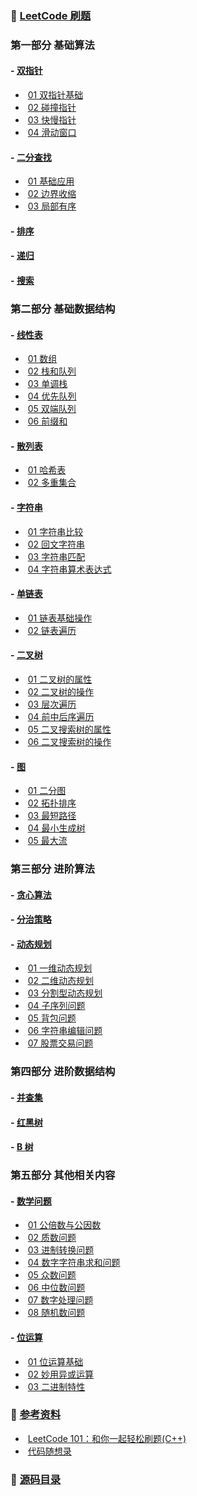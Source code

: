 ### :bookmark_tabs: [LeetCode 刷题](https://github.com/HaihuaHaihua/TechStack/blob/master/ALGLearning/LeetCode_Cpp/README.md)

### 第一部分 基础算法

####   - [双指针](https://github.com/HaihuaHaihua/TechStack/tree/master/ALGLearning/LeetCode_Cpp/LeetCodeNote/TwoPointer) 

* ​	[01 双指针基础](https://github.com/HaihuaHaihua/TechStack/blob/master/ALGLearning/LeetCode_Cpp/LeetCodeNote/TwoPointer/01双指针基础.md)
* ​	[02 碰撞指针](https://github.com/HaihuaHaihua/TechStack/blob/master/ALGLearning/LeetCode_Cpp/LeetCodeNote/TwoPointer/02碰撞指针.md)
* ​	[03 快慢指针](https://github.com/HaihuaHaihua/TechStack/blob/master/ALGLearning/LeetCode_Cpp/LeetCodeNote/TwoPointer/03快慢指针.md)
* ​	[04 滑动窗口](https://github.com/HaihuaHaihua/TechStack/blob/master/ALGLearning/LeetCode_Cpp/LeetCodeNote/TwoPointer/04滑动窗口.md)

####   - [二分查找](https://github.com/HaihuaHaihua/TechStack/tree/master/ALGLearning/LeetCode_Cpp/LeetCodeNote/) 

* ​	[01 基础应用](https://github.com/HaihuaHaihua/TechStack/blob/master/ALGLearning/LeetCode_Cpp/LeetCodeNote/BinSerach/01基础应用.md)
* ​	[02 边界收缩](https://github.com/HaihuaHaihua/TechStack/blob/master/ALGLearning/LeetCode_Cpp/LeetCodeNote/BinSerach/02边界收缩.md)
* ​	[03 局部有序](https://github.com/HaihuaHaihua/TechStack/blob/master/ALGLearning/LeetCode_Cpp/LeetCodeNote/BinSerach/03局部有序.md)

####   - [排序](https://github.com/HaihuaHaihua/TechStack/tree/master/ALGLearning/LeetCode_Cpp/LeetCodeNote/) 

#### - [递归](https://github.com/HaihuaHaihua/TechStack/tree/master/ALGLearning/LeetCode_Cpp/LeetCodeNote/) 

####   - [搜索](https://github.com/HaihuaHaihua/TechStack/tree/master/ALGLearning/LeetCode_Cpp/LeetCodeNote/) 

### 第二部分 基础数据结构

#### - [线性表](https://github.com/HaihuaHaihua/TechStack/tree/master/ALGLearning/LeetCode_Cpp/LeetCodeNote/STL) 

* ​	[01 数组](https://github.com/HaihuaHaihua/TechStack/blob/master/ALGLearning/LeetCode_Cpp/LeetCodeNote/STL/01数组.md)
* ​	[02 栈和队列](https://github.com/HaihuaHaihua/TechStack/blob/master/ALGLearning/LeetCode_Cpp/LeetCodeNote/STL/02栈和队列.md)
* ​	[03 单调栈](https://github.com/HaihuaHaihua/TechStack/blob/master/ALGLearning/LeetCode_Cpp/LeetCodeNote/MathP/STL/03单调栈.md)
* ​	[04 优先队列](https://github.com/HaihuaHaihua/TechStack/blob/master/ALGLearning/LeetCode_Cpp/LeetCodeNote/STL/04优先队列.md)
* ​	[05 双端队列](https://github.com/HaihuaHaihua/TechStack/blob/master/ALGLearning/LeetCode_Cpp/LeetCodeNote/STL/05双端队列.md)
* ​	[06 前缀和](https://github.com/HaihuaHaihua/TechStack/blob/master/ALGLearning/LeetCode_Cpp/LeetCodeNote/STL/08前缀和.md)

#### - [散列表](https://github.com/HaihuaHaihua/TechStack/tree/master/ALGLearning/LeetCode_Cpp/LeetCodeNote/STL) 

* ​	[01 哈希表](https://github.com/HaihuaHaihua/TechStack/blob/master/ALGLearning/LeetCode_Cpp/LeetCodeNote/STL/06哈希表.md)
* ​	[02 多重集合](https://github.com/HaihuaHaihua/TechStack/blob/master/ALGLearning/LeetCode_Cpp/LeetCodeNote/STL/07多重集合.md)

#### - [字符串](https://github.com/HaihuaHaihua/TechStack/tree/master/ALGLearning/LeetCode_Cpp/LeetCodeNote/Str) 

* ​	[01 字符串比较](https://github.com/HaihuaHaihua/TechStack/blob/master/ALGLearning/LeetCode_Cpp/LeetCodeNote/Str/01字符串比较.md)
* ​	[02 回文字符串](https://github.com/HaihuaHaihua/TechStack/blob/master/ALGLearning/LeetCode_Cpp/LeetCodeNote/Str/02回文字符串.md)
* ​	[03 字符串匹配](https://github.com/HaihuaHaihua/TechStack/blob/master/ALGLearning/LeetCode_Cpp/LeetCodeNote/MathP/Str/03字符串匹配.md)
* ​	[04 字符串算术表达式](https://github.com/HaihuaHaihua/TechStack/blob/master/ALGLearning/LeetCode_Cpp/LeetCodeNote/Str/04字符串算术表达式.md)

#### - [单链表](https://github.com/HaihuaHaihua/TechStack/tree/master/ALGLearning/LeetCode_Cpp/LeetCodeNote/LinkList) 

* ​	[01 链表基础操作](https://github.com/HaihuaHaihua/TechStack/blob/master/ALGLearning/LeetCode_Cpp/LeetCodeNote/LinkList/01链表基础操作.md)
* ​	[02 链表遍历](https://github.com/HaihuaHaihua/TechStack/blob/master/ALGLearning/LeetCode_Cpp/LeetCodeNote/LinkList/02链表遍历.md)

#### - [二叉树](https://github.com/HaihuaHaihua/TechStack/tree/master/ALGLearning/LeetCode_Cpp/LeetCodeNote/Tree)

* ​	[01 二叉树的属性](https://github.com/HaihuaHaihua/TechStack/blob/master/ALGLearning/LeetCode_Cpp/LeetCodeNote/Tree/01二叉树的属性.md)
* ​	[02 二叉树的操作](https://github.com/HaihuaHaihua/TechStack/blob/master/ALGLearning/LeetCode_Cpp/LeetCodeNote/Tree/02二叉树的操作.md)
* ​	[03 层次遍历](https://github.com/HaihuaHaihua/TechStack/blob/master/ALGLearning/LeetCode_Cpp/LeetCodeNote/Tree/02层次遍历.md)
* ​	[04 前中后序遍历](https://github.com/HaihuaHaihua/TechStack/blob/master/ALGLearning/LeetCode_Cpp/LeetCodeNote/Tree/03前中后序遍历.md)
* ​	[05 二叉搜索树的属性](https://github.com/HaihuaHaihua/TechStack/blob/master/ALGLearning/LeetCode_Cpp/LeetCodeNote/Tree/05二叉搜索树的属性.md)
* ​	[06 二叉搜索树的操作](https://github.com/HaihuaHaihua/TechStack/blob/master/ALGLearning/LeetCode_Cpp/LeetCodeNote/Tree/06二叉搜索树的操作.md)

#### - [图](https://github.com/HaihuaHaihua/TechStack/tree/master/ALGLearning/LeetCode_Cpp/LeetCodeNote/Graph)

* ​	[01 二分图](https://github.com/HaihuaHaihua/TechStack/blob/master/ALGLearning/LeetCode_Cpp/LeetCodeNote/Graph/01二分图.md)
* ​	[02 拓扑排序](https://github.com/HaihuaHaihua/TechStack/blob/master/ALGLearning/LeetCode_Cpp/LeetCodeNote/Graph/02拓扑排序.md)
* ​	[03 最短路径](https://github.com/HaihuaHaihua/TechStack/blob/master/ALGLearning/LeetCode_Cpp/LeetCodeNote/Graph/)
* ​	[04 最小生成树](https://github.com/HaihuaHaihua/TechStack/blob/master/ALGLearning/LeetCode_Cpp/LeetCodeNote/Graph/)
* ​	[05 最大流](https://github.com/HaihuaHaihua/TechStack/blob/master/ALGLearning/LeetCode_Cpp/LeetCodeNote/Graph/)

### 第三部分 进阶算法

#### - [贪心算法](https://github.com/HaihuaHaihua/TechStack/tree/master/ALGLearning/LeetCode_Cpp/LeetCodeNote/) 

#### - [分治策略](https://github.com/HaihuaHaihua/TechStack/tree/master/ALGLearning/LeetCode_Cpp/LeetCodeNote/) 

####   - [动态规划](https://github.com/HaihuaHaihua/TechStack/tree/master/ALGLearning/LeetCode_Cpp/LeetCodeNote/DP) 

* ​	[01 一维动态规划](https://github.com/HaihuaHaihua/TechStack/blob/master/ALGLearning/LeetCode_Cpp/LeetCodeNote/DP/01一维动态规划.md)
* ​	[02 二维动态规划](https://github.com/HaihuaHaihua/TechStack/blob/master/ALGLearning/LeetCode_Cpp/LeetCodeNote/DP/02二维动态规划.md)
* ​	[03 分割型动态规划](https://github.com/HaihuaHaihua/TechStack/blob/master/ALGLearning/LeetCode_Cpp/LeetCodeNote/DP/03分割型动态规划.md)
* ​	[04 子序列问题](https://github.com/HaihuaHaihua/TechStack/blob/master/ALGLearning/LeetCode_Cpp/LeetCodeNote/DP/04子序列问题.md)
* ​	[05 背包问题](https://github.com/HaihuaHaihua/TechStack/blob/master/ALGLearning/LeetCode_Cpp/LeetCodeNote/DP/05背包问题.md)
* ​	[06 字符串编辑问题](https://github.com/HaihuaHaihua/TechStack/blob/master/ALGLearning/LeetCode_Cpp/LeetCodeNote/DP/06字符串编辑问题.md)
* ​	[07 股票交易问题](https://github.com/HaihuaHaihua/TechStack/blob/master/ALGLearning/LeetCode_Cpp/LeetCodeNote/DP/07股票交易问题.md)

### 第四部分 进阶数据结构

#### - [并查集](https://github.com/HaihuaHaihua/TechStack/tree/master/ALGLearning/LeetCode_Cpp/LeetCodeNote/) 

#### - [红黑树](https://github.com/HaihuaHaihua/TechStack/tree/master/ALGLearning/LeetCode_Cpp/LeetCodeNote/) 

#### - [B 树](https://github.com/HaihuaHaihua/TechStack/tree/master/ALGLearning/LeetCode_Cpp/LeetCodeNote/) 

### 第五部分 其他相关内容

#### - [数学问题](https://github.com/HaihuaHaihua/TechStack/tree/master/ALGLearning/LeetCode_Cpp/LeetCodeNote/MathP) 

* ​	[01 公倍数与公因数](https://github.com/HaihuaHaihua/TechStack/blob/master/ALGLearning/LeetCode_Cpp/LeetCodeNote/MathP/01公倍数与公因数.md)
* ​	[02 质数问题](https://github.com/HaihuaHaihua/TechStack/blob/master/ALGLearning/LeetCode_Cpp/LeetCodeNote/MathP/02质数问题.md)
* ​	[03 进制转换问题](https://github.com/HaihuaHaihua/TechStack/blob/master/ALGLearning/LeetCode_Cpp/LeetCodeNote/MathP/03进制转换问题.md)
* ​	[04 数字字符串求和问题](https://github.com/HaihuaHaihua/TechStack/blob/master/ALGLearning/LeetCode_Cpp/LeetCodeNote/MathP/04数字字符串求和问题.md)
* ​	[05 众数问题](https://github.com/HaihuaHaihua/TechStack/blob/master/ALGLearning/LeetCode_Cpp/LeetCodeNote/MathP/05众数问题.md)
* ​	[06 中位数问题](https://github.com/HaihuaHaihua/TechStack/blob/master/ALGLearning/LeetCode_Cpp/LeetCodeNote/MathP/06中位数问题.md)
* ​	[07 数字处理问题](https://github.com/HaihuaHaihua/TechStack/blob/master/ALGLearning/LeetCode_Cpp/LeetCodeNote/MathP/07数字处理问题.md)
* ​	[08 随机数问题](https://github.com/HaihuaHaihua/TechStack/blob/master/ALGLearning/LeetCode_Cpp/LeetCodeNote/MathP/08随机数问题.md)

#### - [位运算](https://github.com/HaihuaHaihua/TechStack/tree/master/ALGLearning/LeetCode_Cpp/LeetCodeNote/BitOp) 

* ​	[01 位运算基础](https://github.com/HaihuaHaihua/TechStack/blob/master/ALGLearning/LeetCode_Cpp/LeetCodeNote/BitOp/01位运算基础.md)
* ​	[02 妙用异或运算](https://github.com/HaihuaHaihua/TechStack/blob/master/ALGLearning/LeetCode_Cpp/LeetCodeNote/BitOp/02妙用异或运算.md)
* ​	[03 二进制特性](https://github.com/HaihuaHaihua/TechStack/blob/master/ALGLearning/LeetCode_Cpp/LeetCodeNote/BitOp/02二进制特性.md)



### :mag_right: [参考资料]()

* ​    [LeetCode 101：和你一起轻松刷题(C++)](https://github.com/changgyhub/leetcode_101)
* ​    [代码随想录](https://programmercarl.com/)

### :bookmark: [源码目录](https://github.com/HaihuaHaihua/TechStack/tree/master/ALGLearning/LeetCode_Cpp)

